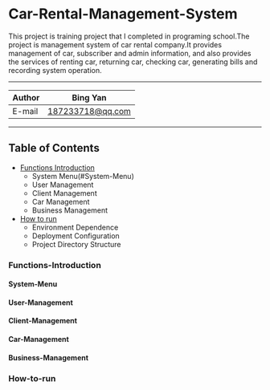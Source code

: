 # Car-Rental-Management-System
This project is training project that I completed in programing school.The project is management system of car rental company.It provides management of car, subscriber and admin information, and also provides the services of renting car, returning car, checking car, generating bills and recording system operation.
****
    
|Author|Bing Yan|
|---|---
|E-mail|187233718@qq.com


****
## Table of Contents
* [Functions Introduction](#Functions-Introduction)
    * System Menu(#System-Menu)
    * User Management
    * Client Management
    * Car Management
    * Business Management
* [How to run](#How-to-run)
    * Environment Dependence
    * Deployment Configuration
    * Project Directory Structure
    
### Functions-Introduction
#### System-Menu
#### User-Management
#### Client-Management
#### Car-Management
#### Business-Management
### How-to-run
    
